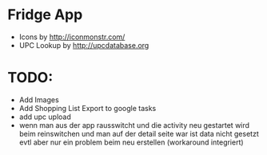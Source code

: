 # Fridge App
 - Icons by http://iconmonstr.com/
 - UPC Lookup by http://upcdatabase.org

# TODO:
 - Add Images
 - Add Shopping List Export to google tasks
 - add upc upload
 - wenn man aus der app rausswitcht und die activity neu gestartet wird beim reinswitchen und man auf der detail seite war ist data nicht gesetzt evtl aber nur ein problem beim neu erstellen (workaround integriert)
